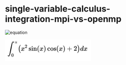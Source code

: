 # single-variable-calculus-integration-mpi-vs-openmp

![equation](http://latex.codecogs.com/gif.latex?\int)

![alt text](img/eqn1.png)
